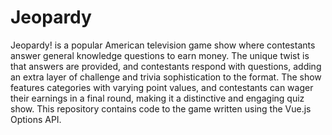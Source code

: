 # Jeopardy
Jeopardy! is a popular American television game show where contestants answer general knowledge questions to earn money. The unique twist is that answers are provided, and contestants respond with questions, adding an extra layer of challenge and trivia sophistication to the format. The show features categories with varying point values, and contestants can wager their earnings in a final round, making it a distinctive and engaging quiz show.
This repository contains code to the game written using the Vue.js Options API.